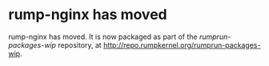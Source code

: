 rump-nginx has moved
======================

rump-nginx has moved. It is now packaged as part of the
_rumprun-packages-wip_ repository, at
http://repo.rumpkernel.org/rumprun-packages-wip.
